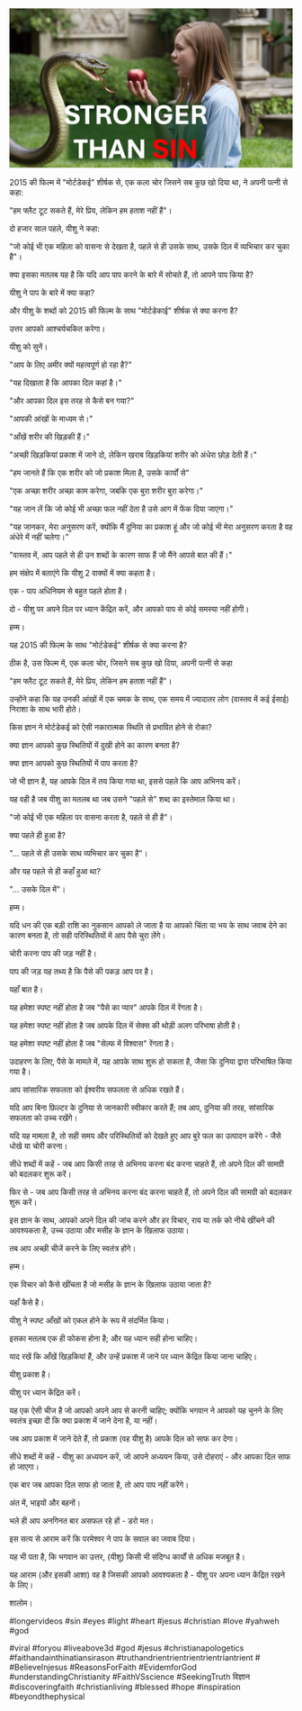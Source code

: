 ![Video cover image](../cover.jpg "cover photo")

2015 की फिल्म में "मोर्टडेकई" शीर्षक से, एक कला चोर जिसने सब कुछ खो दिया था, ने अपनी पत्नी से कहा:

"हम फ्लैट टूट सकते हैं, मेरे प्रिय, लेकिन हम हताश नहीं हैं"।

दो हजार साल पहले, यीशु ने कहा:

"जो कोई भी एक महिला को वासना से देखता है, पहले से ही उसके साथ, उसके दिल में व्यभिचार कर चुका है"।

क्या इसका मतलब यह है कि यदि आप पाप करने के बारे में सोचते हैं, तो आपने पाप किया है?

यीशु ने पाप के बारे में क्या कहा?

और यीशु के शब्दों को 2015 की फिल्म के साथ "मोर्टडेकाई" शीर्षक से क्या करना है?

उत्तर आपको आश्चर्यचकित करेगा।

यीशु को सुनें।

"आप के लिए अमीर क्यों महत्वपूर्ण हो रहा है?"

"यह दिखाता है कि आपका दिल कहां है।"

"और आपका दिल इस तरह से कैसे बन गया?"

"आपकी आंखों के माध्यम से।"

"आँखें शरीर की खिड़की हैं।"

"अच्छी खिड़कियां प्रकाश में जाने दो, लेकिन खराब खिड़कियां शरीर को अंधेरा छोड़ देती हैं।"

"हम जानते हैं कि एक शरीर को जो प्रकाश मिला है, उसके कार्यों से"

"एक अच्छा शरीर अच्छा काम करेगा, जबकि एक बुरा शरीर बुरा करेगा।"

"यह जान लें कि जो कोई भी अच्छा फल नहीं देता है उसे आग में फेंक दिया जाएगा।"

"यह जानकर, मेरा अनुसरण करें, क्योंकि मैं दुनिया का प्रकाश हूं और जो कोई भी मेरा अनुसरण करता है वह अंधेरे में नहीं चलेगा।"

"वास्तव में, आप पहले से ही उन शब्दों के कारण साफ हैं जो मैंने आपसे बात की हैं।"

हम संक्षेप में बताएंगे कि यीशु 2 वाक्यों में क्या कहता है।

एक - पाप अधिनियम से बहुत पहले होता है।

दो - यीशु पर अपने दिल पर ध्यान केंद्रित करें, और आपको पाप से कोई समस्या नहीं होगी।

हम्म।

यह 2015 की फिल्म के साथ "मोर्टडेकई" शीर्षक से क्या करना है?

ठीक है, उस फिल्म में, एक कला चोर, जिसने सब कुछ खो दिया, अपनी पत्नी से कहा

"हम फ्लैट टूट सकते हैं, मेरे प्रिय, लेकिन हम हताश नहीं हैं"।

उन्होंने कहा कि यह उनकी आंखों में एक चमक के साथ, एक समय में ज्यादातर लोग (वास्तव में कई ईसाई) निराशा के साथ भारी होते।

किस ज्ञान ने मोर्टडेकई को ऐसी नकारात्मक स्थिति से प्रभावित होने से रोका?

क्या ज्ञान आपको कुछ स्थितियों में दुखी होने का कारण बनता है?

क्या ज्ञान आपको कुछ स्थितियों में पाप करता है?

जो भी ज्ञान है, यह आपके दिल में तय किया गया था, इससे पहले कि आप अभिनय करें।

यह वही है जब यीशु का मतलब था जब उसने "पहले से" शब्द का इस्तेमाल किया था।

"जो कोई भी एक महिला पर वासना करता है, पहले से ही है"।

क्या पहले ही हुआ है?

"... पहले से ही उसके साथ व्यभिचार कर चुका है"।

और यह पहले से ही कहाँ हुआ था?

"… उसके दिल में"।

हम्म।

यदि धन की एक बड़ी राशि का नुकसान आपको ले जाता है या आपको चिंता या भय के साथ जवाब देने का कारण बनता है, तो सही परिस्थितियों में आप पैसे चुरा लेंगे।

चोरी करना पाप की जड़ नहीं है।

पाप की जड़ यह तथ्य है कि पैसे की पकड़ आप पर है।

यहाँ बात है।

यह हमेशा स्पष्ट नहीं होता है जब "पैसे का प्यार" आपके दिल में रेंगता है।

यह हमेशा स्पष्ट नहीं होता है जब आपके दिल में सेक्स की थोड़ी अलग परिभाषा होती है।

यह हमेशा स्पष्ट नहीं होता है जब "सेल्फ में विश्वास" रेंगता है।

उदाहरण के लिए, पैसे के मामले में, यह आपके साथ शुरू हो सकता है, जैसा कि दुनिया द्वारा परिभाषित किया गया है।

आप सांसारिक सफलता को ईश्वरीय सफलता से अधिक रखते हैं।

यदि आप बिना फ़िल्टर के दुनिया से जानकारी स्वीकार करते हैं; तब आप, दुनिया की तरह, सांसारिक सफलता को उच्च रखेंगे।

यदि यह मामला है, तो सही समय और परिस्थितियों को देखते हुए आप बुरे फल का उत्पादन करेंगे - जैसे धोखे या चोरी करना।

सीधे शब्दों में कहें - जब आप किसी तरह से अभिनय करना बंद करना चाहते हैं, तो अपने दिल की सामग्री को बदलकर शुरू करें।

फिर से - जब आप किसी तरह से अभिनय करना बंद करना चाहते हैं, तो अपने दिल की सामग्री को बदलकर शुरू करें।

इस ज्ञान के साथ, आपको अपने दिल की जांच करने और हर विचार, राय या तर्क को नीचे खींचने की आवश्यकता है, उच्च उठाया और मसीह के ज्ञान के खिलाफ उठाया।

तब आप अच्छी चीजें करने के लिए स्वतंत्र होंगे।

हम्म।

एक विचार को कैसे खींचता है जो मसीह के ज्ञान के खिलाफ उठाया जाता है?

यहाँ कैसे है।

यीशु ने स्पष्ट आँखों को एकल होने के रूप में संदर्भित किया।

इसका मतलब एक ही फोकस होना है; और यह ध्यान सही होना चाहिए।

याद रखें कि आँखें खिड़कियां हैं, और उन्हें प्रकाश में जाने पर ध्यान केंद्रित किया जाना चाहिए।

यीशु प्रकाश है।

यीशु पर ध्यान केंद्रित करें।

यह एक ऐसी चीज है जो आपको अपने आप से करनी चाहिए; क्योंकि भगवान ने आपको यह चुनने के लिए स्वतंत्र इच्छा दी कि क्या प्रकाश में जाने देना है, या नहीं।

जब आप प्रकाश में जाने देते हैं, तो प्रकाश (वह यीशु है) आपके दिल को साफ कर देगा।

सीधे शब्दों में कहें - यीशु का अध्ययन करें, जो आपने अध्ययन किया, उसे दोहराएं - और आपका दिल साफ हो जाएगा।

एक बार जब आपका दिल साफ हो जाता है, तो आप पाप नहीं करेंगे।

अंत में, भाइयों और बहनों।

भले ही आप अनगिनत बार असफल रहे हों - डरो मत।

इस सत्य से आराम करें कि परमेश्वर ने पाप के सवाल का जवाब दिया।

यह भी पता है, कि भगवान का उत्तर, (यीशु) किसी भी संदिग्ध कार्यों से अधिक मजबूत है।

यह आराम (और इसकी आशा) वह है जिसकी आपको आवश्यकता है - यीशु पर अपना ध्यान केंद्रित रखने के लिए।

शालोम।

#longervideos #sin #eyes #light #heart #jesus #christian #love #yahweh #god 

#viral #foryou #liveabove3d #god #jesus #christianapologetics #faithandainthinatiansirason #truthandrientrientrientrientriantrient # #BelieveInjesus #ReasonsForFaith #EvidemforGod #understandingChristianity #FaithVSscience #SeekingTruth विज्ञान #discoveringfaith #christianliving #blessed #hope #inspiration #beyondthephysical
